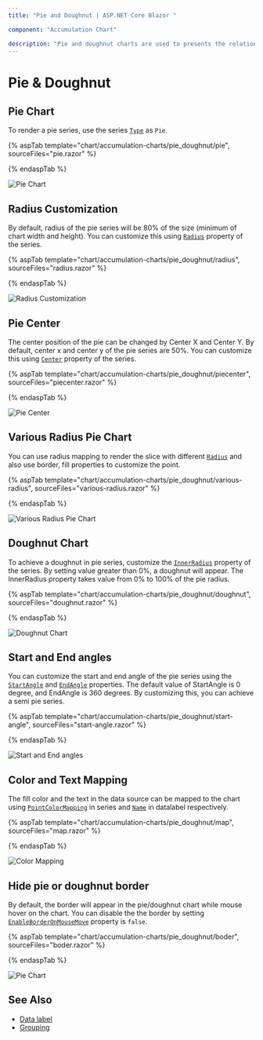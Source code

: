 ```yaml
---
title: "Pie and Doughnut | ASP.NET Core Blazor "

component: "Accumulation Chart"

description: "Pie and doughnut charts are used to presents the relationship of different parts of data and also known biggest data easily"
---
```


# Pie & Doughnut

## Pie Chart

To render a pie series, use the series [`Type`](https://help.syncfusion.com/cr/blazor/Syncfusion.Blazor~Syncfusion.Blazor.Charts.AccumulationChartSeries~Type.html)
as `Pie`.

{% aspTab template="chart/accumulation-charts/pie_doughnut/pie", sourceFiles="pie.razor" %}

{% endaspTab %}

![Pie Chart](../images/pie-dough-nut/pie-razor.png)

## Radius Customization

By default, radius of the pie series will be 80% of the size (minimum of chart width and height).
You can customize this using [`Radius`](https://help.syncfusion.com/cr/blazor/Syncfusion.Blazor~Syncfusion.Blazor.Charts.AccumulationChartSeries~Radius.html)
property of the series.

{% aspTab template="chart/accumulation-charts/pie_doughnut/radius", sourceFiles="radius.razor" %}

{% endaspTab %}

![Radius Customization](../images/pie-dough-nut/radius-razor.png)

## Pie Center

The center position of the pie can be changed by Center X and Center Y. By default, center x and center y of the pie series are 50%. You can customize this using [`Center`](https://help.syncfusion.com/cr/blazor/Syncfusion.Blazor~Syncfusion.Blazor.Charts.AccumulationChartModel~Center.html) property of the series.

{% aspTab template="chart/accumulation-charts/pie_doughnut/piecenter", sourceFiles="piecenter.razor" %}

{% endaspTab %}

![Pie Center](../images/pie-dough-nut/piecenter-razor.png)

## Various Radius Pie Chart

You can use radius mapping to render the slice with different [`Radius`](https://help.syncfusion.com/cr/blazor/Syncfusion.Blazor~Syncfusion.Blazor.Charts.AccumulationChartSeries~Radius.html) and also use border, fill properties to customize the point.

{% aspTab template="chart/accumulation-charts/pie_doughnut/various-radius", sourceFiles="various-radius.razor" %}

{% endaspTab %}

![Various Radius Pie Chart](../images/pie-dough-nut/various-radius-razor.png)

## Doughnut Chart

To achieve a doughnut in pie series, customize the [`InnerRadius`](https://help.syncfusion.com/cr/blazor/Syncfusion.Blazor~Syncfusion.Blazor.Charts.AccumulationChartSeries~InnerRadius.html)
property of the series. By setting value greater than 0%, a doughnut will appear.
The InnerRadius property takes value from 0% to 100% of the pie radius.

{% aspTab template="chart/accumulation-charts/pie_doughnut/doughnut", sourceFiles="doughnut.razor" %}

{% endaspTab %}

![Doughnut Chart](../images/pie-dough-nut/doughnut-razor.png)

## Start and End angles

You can customize the start and end angle of the pie series using the
[`StartAngle`](https://help.syncfusion.com/cr/blazor/Syncfusion.Blazor~Syncfusion.Blazor.Charts.AccumulationChartSeries~StartAngle.html) and
[`EndAngle`](https://help.syncfusion.com/cr/blazor/Syncfusion.Blazor~Syncfusion.Blazor.Charts.AccumulationChartSeries~EndAngle.htmls)
properties. The default value of  StartAngle is 0 degree, and EndAngle is 360 degrees. By customizing this,
you can achieve a semi pie series.

{% aspTab template="chart/accumulation-charts/pie_doughnut/start-angle", sourceFiles="start-angle.razor" %}

{% endaspTab %}

![Start and End angles](../images/pie-dough-nut/start-angle-razor.png)

## Color and Text Mapping

The fill color and the text in the data source can be mapped to the chart using [`PointColorMapping`](https://help.syncfusion.com/cr/blazor/Syncfusion.Blazor~Syncfusion.Blazor.Charts.AccumulationChartSeries~PointColorMapping.html) in series and [`Name`](https://help.syncfusion.com/cr/blazor/Syncfusion.Blazor~Syncfusion.Blazor.Charts.AccumulationChartSeries~Name.html) in datalabel respectively.

{% aspTab template="chart/accumulation-charts/pie_doughnut/map", sourceFiles="map.razor" %}

{% endaspTab %}

![Color Mapping](../images/pie-dough-nut/map-razor.png)

## Hide pie or doughnut border

By default, the border will appear in the pie/doughnut chart while mouse hover on the chart. You can disable the the border by setting [`EnableBorderOnMouseMove`](https://help.syncfusion.com/cr/blazor/Syncfusion.Blazor~Syncfusion.Blazor.Charts.AccumulationChartModel~EnableBorderOnMouseMove.html)
property is `false`.

{% aspTab template="chart/accumulation-charts/pie_doughnut/boder", sourceFiles="boder.razor" %}

{% endaspTab %}

![Pie Chart](../images/pie-dough-nut/pie-razor.png)

## See Also

* [Data label](../data-label/)
* [Grouping](../grouping/)
